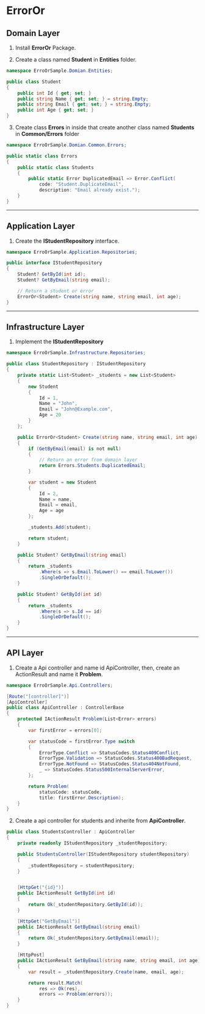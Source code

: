 # ErrorOr

## Domain Layer
1. Install **ErrorOr** Package.

2. Create a class named **Student** in **Entities** folder.
```C#
namespace ErroOrSample.Domian.Entities;

public class Student
{
    public int Id { get; set; }
    public string Name { get; set; } = string.Empty;
    public string Email { get; set; } = string.Empty;
    public int Age { get; set; }
}
```

3. Create class **Errors** in inside that create another class named **Students** in **Common/Errors** folder
```C#
namespace ErroOrSample.Domian.Common.Errors;

public static class Errors
{
    public static class Students
    {
        public static Error DuplicatedEmail => Error.Conflict(
            code: "Student.DuplicateEmail",
            description: "Email already exist.");
    }
}

```
---

## Application Layer
1. Create the **IStudentRepository** interface.
```C#
namespace ErroOrSample.Application.Repositories;

public interface IStudentRepository
{
    Student? GetById(int id);
    Student? GetByEmail(string email);

    // Return a student or error
    ErrorOr<Student> Create(string name, string email, int age);
}

```
---

## Infrastructure Layer
1. Implement the **IStudentRepository**
```C#
namespace ErroOrSample.Infrastructure.Repositories;

public class StudentRepository : IStudentRepository
{
    private static List<Student> _students = new List<Student>
    {
        new Student
        {
            Id = 1,
            Name = "John",
            Email = "John@Example.com",
            Age = 20
        }
    };

    public ErrorOr<Student> Create(string name, string email, int age)
    {
        if (GetByEmail(email) is not null)
        {
            // Return an error from domain layer
            return Errors.Students.DuplicatedEmail;
        }

        var student = new Student
        {
            Id = 2,
            Name = name,
            Email = email,
            Age = age
        };

        _students.Add(student);

        return student;
    }

    public Student? GetByEmail(string email)
    {
        return _students
            .Where(s => s.Email.ToLower() == email.ToLower())
            .SingleOrDefault();
    }

    public Student? GetById(int id)
    {
        return _students
            .Where(s => s.Id == id)
            .SingleOrDefault();
    }
}
```
---

## API Layer
1. Create a Api controller and name id ApiController, then, create an ActionResult and name it **Problem**.
```C#
namespace ErroOrSample.Api.Controllers;

[Route("[controller]")]
[ApiController]
public class ApiController : ControllerBase
{
    protected IActionResult Problem(List<Error> errors)
    {
        var firstError = errors[0];

        var statusCode = firstError.Type switch
        {
            ErrorType.Conflict => StatusCodes.Status409Conflict,
            ErrorType.Validation => StatusCodes.Status400BadRequest,
            ErrorType.NotFound => StatusCodes.Status404NotFound,
            _ => StatusCodes.Status500InternalServerError,
        };

        return Problem(
            statusCode: statusCode,
            title: firstError.Description);
    }
}
```
2. Create a api controller for students and inherite from **ApiController**.
```C#
public class StudentsController : ApiController
{
    private readonly IStudentRepository _studentRepository;

    public StudentsController(IStudentRepository studentRepository)
    {
        _studentRepository = studentRepository;
    }


    [HttpGet("{id}")]
    public IActionResult GetById(int id)
    {
        return Ok(_studentRepository.GetById(id));
    }

    [HttpGet("GetByEmail")]
    public IActionResult GetByEmail(string email)
    {
        return Ok(_studentRepository.GetByEmail(email));
    }

    [HttpPost]
    public IActionResult GetByEmail(string name, string email, int age)
    {
        var result = _studentRepository.Create(name, email, age);

        return result.Match(
            res => Ok(res),
            errors => Problem(errors));
    }
}
```
